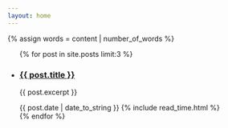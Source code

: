 ```yaml
---
layout: home
---
```


{% assign words = content | number_of_words %}

<div class="home">
  <ul>
    {% for post in site.posts limit:3 %}
      <li>
        <div class="post-preview">
          <a href="{{ post.url }}"><h3 class="post-preview-title">{{ post.title }}</h3></a>
          <p class="post-preview-body">{{ post.excerpt }}</p>
        <div class="post-preview-footer d-flex align-items-center justify-content-start">
          <span class="post-footer-item">{{ post.date | date_to_string }}</span>
          <span class="post-footer-item read-time">
            <i class="bi bi-clock"></i>
            {% include read_time.html %}
          </span>
        </div>
        </div>
      </li>
    {% endfor %}
  </ul>
</div>
